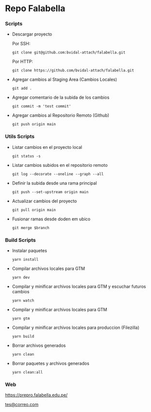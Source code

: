 # Repo Falabella

### Scripts

- Descargar proyecto

  Por SSH:

  ```
  git clone git@github.com:bvidal-attach/falabella.git
  ```

  Por HTTP:

  ```
  git clone https://github.com/bvidal-attach/falabella.git
  ```

- Agregar cambios al Staging Area (Cambios Locales)

  ```
  git add .
  ```

- Agregar comentario de la subida de los cambios

  ```
  git commit -m 'test commit'
  ```

- Agregar cambios al Repositorio Remoto (Github)

  ```
  git push origin main
  ```

### Utils Scripts

- Listar cambios en el proyecto local

  ```
  git status -s
  ```

- Listar cambios subidos en el repositorio remoto

  ```
  git log --decorate --oneline --graph --all
  ```

- Definir la subida desde una rama principal

  ```
  git push --set-upstream origin main
  ```

- Actualizar cambios del proyecto

  ```
  git pull origin main
  ```

- Fusionar ramas desde doden em ubico

  ```
  git merge $branch
  ```

### Build Scripts

- Instalar paquetes

  ```
  yarn install
  ```

- Compilar archivos locales para GTM

  ```
  yarn dev
  ```

- Compilar y minificar archivos locales para GTM y escuchar futuros cambios

  ```
  yarn watch
  ```

- Compilar y minificar archivos locales para GTM

  ```
  yarn gtm
  ```

- Compilar y minificar archivos locales para produccion (Filezilla)

  ```
  yarn build
  ```

- Borrar archivos generados

  ```
  yarn clean
  ```

- Borrar paquetes y archivos generados

  ```
  yarn clean:all
  ```


### Web

https://prepro.falabella.edu.pe/

tes@correo.com